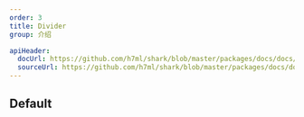 ```yaml
---
order: 3
title: Divider
group: 介绍

apiHeader:
  docUrl: https://github.com/h7ml/shark/blob/master/packages/docs/docs/components/Divider.md
  sourceUrl: https://github.com/h7ml/shark/blob/master/packages/docs/docs/components/demos/Divider.tsx
---
```



## Default

<code src="./demos/Divider.tsx" nopadding></code>
